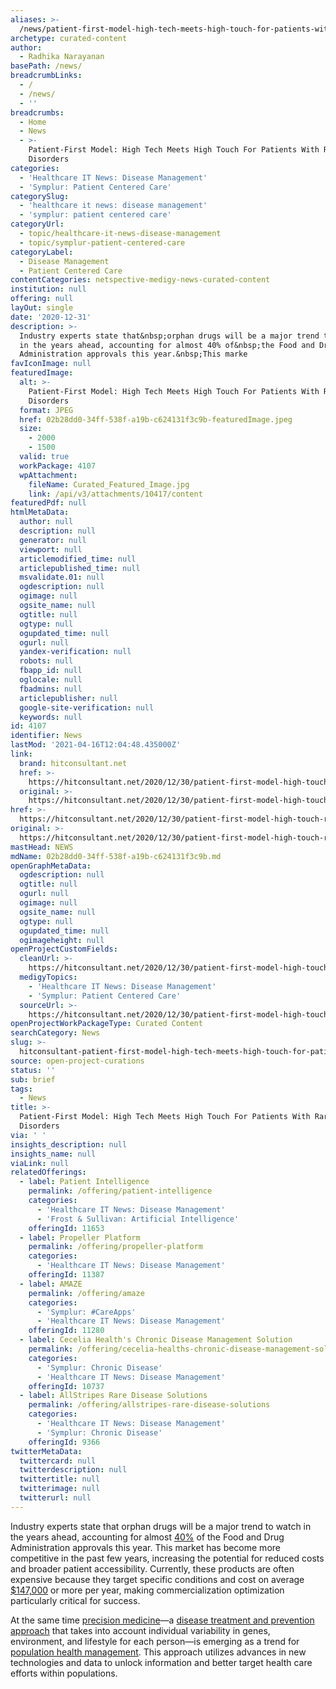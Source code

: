 ```yaml
---
aliases: >-
  /news/patient-first-model-high-tech-meets-high-touch-for-patients-with-rare-disorders
archetype: curated-content
author:
  - Radhika Narayanan
basePath: /news/
breadcrumbLinks:
  - /
  - /news/
  - ''
breadcrumbs:
  - Home
  - News
  - >-
    Patient-First Model: High Tech Meets High Touch For Patients With Rare
    Disorders
categories:
  - 'Healthcare IT News: Disease Management'
  - 'Symplur: Patient Centered Care'
categorySlug:
  - 'healthcare it news: disease management'
  - 'symplur: patient centered care'
categoryUrl:
  - topic/healthcare-it-news-disease-management
  - topic/symplur-patient-centered-care
categoryLabel:
  - Disease Management
  - Patient Centered Care
contentCategories: netspective-medigy-news-curated-content
institution: null
offering: null
layOut: single
date: '2020-12-31'
description: >-
  Industry experts state that&nbsp;orphan drugs will be a major trend to watch
  in the years ahead, accounting for almost 40% of&nbsp;the Food and Drug
  Administration approvals this year.&nbsp;This marke
favIconImage: null
featuredImage:
  alt: >-
    Patient-First Model: High Tech Meets High Touch For Patients With Rare
    Disorders
  format: JPEG
  href: 02b28dd0-34ff-538f-a19b-c624131f3c9b-featuredImage.jpeg
  size:
    - 2000
    - 1500
  valid: true
  workPackage: 4107
  wpAttachment:
    fileName: Curated_Featured_Image.jpg
    link: /api/v3/attachments/10417/content
featuredPdf: null
htmlMetaData:
  author: null
  description: null
  generator: null
  viewport: null
  articlemodified_time: null
  articlepublished_time: null
  msvalidate.01: null
  ogdescription: null
  ogimage: null
  ogsite_name: null
  ogtitle: null
  ogtype: null
  ogupdated_time: null
  ogurl: null
  yandex-verification: null
  robots: null
  fbapp_id: null
  oglocale: null
  fbadmins: null
  articlepublisher: null
  google-site-verification: null
  keywords: null
id: 4107
identifier: News
lastMod: '2021-04-16T12:04:48.435000Z'
link:
  brand: hitconsultant.net
  href: >-
    https://hitconsultant.net/2020/12/30/patient-first-model-high-touch-rare-disease/#.X-2SONj7RPY
  original: >-
    https://hitconsultant.net/2020/12/30/patient-first-model-high-touch-rare-disease/#.X-2SONj7RPY
href: >-
  https://hitconsultant.net/2020/12/30/patient-first-model-high-touch-rare-disease/#.X-2SONj7RPY
original: >-
  https://hitconsultant.net/2020/12/30/patient-first-model-high-touch-rare-disease/#.X-2SONj7RPY
mastHead: NEWS
mdName: 02b28dd0-34ff-538f-a19b-c624131f3c9b.md
openGraphMetaData:
  ogdescription: null
  ogtitle: null
  ogurl: null
  ogimage: null
  ogsite_name: null
  ogtype: null
  ogupdated_time: null
  ogimageheight: null
openProjectCustomFields:
  cleanUrl: >-
    https://hitconsultant.net/2020/12/30/patient-first-model-high-touch-rare-disease/#.X-2SONj7RPY
  medigyTopics:
    - 'Healthcare IT News: Disease Management'
    - 'Symplur: Patient Centered Care'
  sourceUrl: >-
    https://hitconsultant.net/2020/12/30/patient-first-model-high-touch-rare-disease/#.X-2SONj7RPY
openProjectWorkPackageType: Curated Content
searchCategory: News
slug: >-
  hitconsultant-patient-first-model-high-tech-meets-high-touch-for-patients-with-rare-disorders
source: open-project-curations
status: ''
sub: brief
tags:
  - News
title: >-
  Patient-First Model: High Tech Meets High Touch For Patients With Rare
  Disorders
via: ' '
insights_description: null
insights_name: null
viaLink: null
relatedOfferings:
  - label: Patient Intelligence
    permalink: /offering/patient-intelligence
    categories:
      - 'Healthcare IT News: Disease Management'
      - 'Frost & Sullivan: Artificial Intelligence'
    offeringId: 11653
  - label: Propeller Platform
    permalink: /offering/propeller-platform
    categories:
      - 'Healthcare IT News: Disease Management'
    offeringId: 11387
  - label: AMAZE
    permalink: /offering/amaze
    categories:
      - 'Symplur: #CareApps'
      - 'Healthcare IT News: Disease Management'
    offeringId: 11280
  - label: Cecelia Health's Chronic Disease Management Solution
    permalink: /offering/cecelia-healths-chronic-disease-management-solution
    categories:
      - 'Symplur: Chronic Disease'
      - 'Healthcare IT News: Disease Management'
    offeringId: 10737
  - label: AllStripes Rare Disease Solutions
    permalink: /offering/allstripes-rare-disease-solutions
    categories:
      - 'Healthcare IT News: Disease Management'
      - 'Symplur: Chronic Disease'
    offeringId: 9366
twitterMetaData:
  twittercard: null
  twitterdescription: null
  twittertitle: null
  twitterimage: null
  twitterurl: null
---
```

<p>Industry experts state that&nbsp;orphan drugs will be a major trend to watch in the years ahead, accounting for almost <a href="https://www.fiercehealthcare.com/payer/optum-says-payers-should-keep-a-close-eye-these-3-drugs-here-s-why?utm_medium=nl&amp;utm_source=internal&amp;mrkid=1011519&amp;mkt_tok=eyJpIjoiWVdGaE56WXhNbUpqTm1NdyIsInQiOiJpN1ljYWlBUWxOYStneWd4ZG1vZWRBTkZvVjAraEgzVStYRzE2VVwvMVwvQjZiNlZkZWRRVVdwNnZMemRySk5UeEZMb0hNWmswRDVPbmpDalpaeHdKNkRaaXl0cTFhV3BZZ1RvZVZxR0xWXC8zQ25XM0s3cTVZb2syU1pyRHZJZ2l4VSJ9">40%</a> of&nbsp;the Food and Drug Administration approvals this year.&nbsp;This market has become more competitive in the past few years, increasing the potential for reduced costs and broader patient accessibility. Currently, these products are often expensive because they target specific&nbsp;conditions and cost on average <a href="https://www.fiercehealthcare.com/payer/optum-says-payers-should-keep-a-close-eye-these-3-drugs-here-s-why?utm_medium=nl&amp;utm_source=internal&amp;mrkid=1011519&amp;mkt_tok=eyJpIjoiWVdGaE56WXhNbUpqTm1NdyIsInQiOiJpN1ljYWlBUWxOYStneWd4ZG1vZWRBTkZvVjAraEgzVStYRzE2VVwvMVwvQjZiNlZkZWRRVVdwNnZMemRySk5UeEZMb0hNWmswRDVPbmpDalpaeHdKNkRaaXl0cTFhV3BZZ1RvZVZxR0xWXC8zQ25XM0s3cTVZb2syU1pyRHZJZ2l4VSJ9">$147,000</a> or more per year, making commercialization optimization particularly critical for success.&nbsp;</p><p>At the same time <a href="https://www.frontiersin.org/articles/10.3389/fpubh.2019.00042/full">precision medicine</a>—a <a href="https://ghr.nlm.nih.gov/primer/precisionmedicine/definition">disease treatment and prevention approach</a> that takes into account individual variability in genes, environment, and lifestyle for each person—is emerging as a trend for <a href="https://hitconsultant.net/category/technology/population-health-management-technology/">population health management</a>. This approach utilizes advances in new technologies and data to unlock information and better target health care efforts within populations.</p>